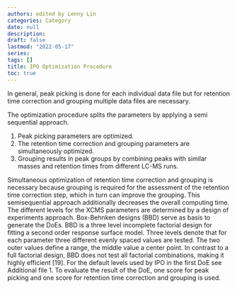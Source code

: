 ```yaml
---
authors: edited by Lenny Lin
categories: Category
date: null
description: 
draft: false
lastmod: "2022-05-17"
series:
tags: []
title: IPO Optimization Procedure
toc: true
---
```



<!--more-->

In general, peak picking is done for each individual data file but for retention time correction and grouping multiple data files are necessary.  

The optimization procedure splits the parameters by applying a semi sequential approach.   

1) Peak picking parameters are optimized.  
2) The retention time correction and grouping parameters are simultaneously optimized.   
3) Grouping results in peak groups by combining peaks with similar masses and retention times from different LC-MS runs.  

Simultaneous optimization of retention time correction and grouping is necessary because grouping is required for the assessment of the retention time correction step, which in turn can improve the grouping. This semisequential approach additionally decreases the overall computing time. The different levels for the XCMS parameters are determined by a design of experiments approach. Box-Behnken designs (BBD) serve as basis to generate the DoEs. BBD is a three level incomplete factorial design for fitting a second order response surface model. Three levels denote that for each parameter three different evenly spaced values are tested. The two outer values define a range, the middle value a center point. In contrast to a full factorial design, BBD does not test all factorial combinations, making it highly efficient [19]. For the default levels used by IPO in the first DoE see Additional file 1. To evaluate the result of the DoE, one score for peak picking and one score for retention time correction and grouping is used. 

